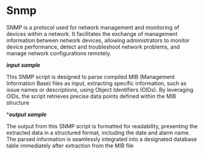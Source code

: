 # Snmp
SNMP is a protocol used for network management and monitoring of devices within a network. It facilitates the exchange of management information between network devices, allowing administrators to monitor device performance, detect and troubleshoot network problems, and manage network configurations remotely.



***input sample***

This SNMP script is designed to parse compiled MIB (Management Information Base) files as input, extracting specific information, such as issue names or descriptions, using Object Identifiers (OIDs). By leveraging OIDs, the script retrieves precise data points defined within the MIB structure


****output sample***

The output from this SNMP script is formatted for readability, presenting the extracted data in a structured format, including the date and alarm name. The parsed information is seamlessly integrated into a designated database table immediately after extraction from the MIB file
